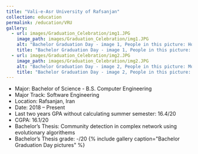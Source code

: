 ```yaml
---
title: "Vali-e-Asr University of Rafsanjan"
collection: education
permalink: /education/VRU
gallery:
  - url: images/Graduation_Celebration/img1.JPG
    image_path: images/Graduation_Celebration/img1.JPG
    alt: "Bachelor Graduation Day - image 1, People in this picture: Hossein Ahmadi, Mohammad Hosein(Cena) Ashoori, Me"
    title: "Bachelor Graduation Day - image 1, People in this picture: Hossein Ahmadi, Mohammad Hosein(Cena) Ashoori, Me"
  - url: images/Graduation_Celebration/img2.JPG
    image_path: images/Graduation_Celebration/img2.JPG
    alt: "Bachelor Graduation Day - image 2, People in this picture: Mohammad Hosein(Cena) Ashoori, Mohammad Mehdi Afkhami, Hossein Ahmadi, Me"
    title: "Bachelor Graduation Day - image 2, People in this picture: Mohammad Hosein(Cena) Ashoori, Mohammad Mehdi Afkhami, Hossein Ahmadi, Me"
---
```

* Major: Bachelor of Science - B.S. Computer Engineering
* Major Track: Software Engineering
* Location: Rafsanjan, Iran
* Date: 2018 – Present
* Last two years GPA without calculating summer semester: 16.4/20
* CGPA: 16.1/20 
* Bachelor’s Thesis: Community detection in complex network using evolutionary algorithems
* Bachelor’s Thesis grade: -/20
{% include gallery caption="Bachelor Graduation Day pictures" %}



